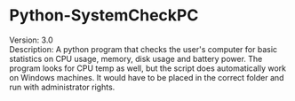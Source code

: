# Python-SystemCheckPC
Version: 3.0<br>
Description: A python program that checks the user's computer for basic statistics on CPU usage,
memory, disk usage and battery power. The program looks for CPU temp as well, but the script does
automatically work on Windows machines. It would have to be placed in the correct folder and run
with administrator rights.
